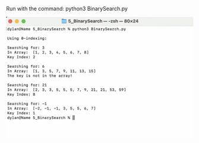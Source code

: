 Run with the command:
	python3 BinarySearch.py

![Example Usage](/5_BinarySearch/Example-Usage.png?raw=true)